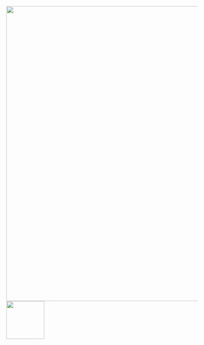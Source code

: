 
<p>
  <img height="777em" src="https://gfycat.com/someacademiccooter"/>
  <img height="100em" src="https://tenor.com/bEF5Q.gifr"/>
</p>
